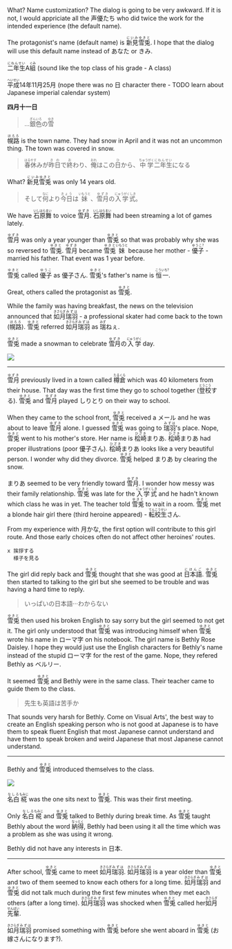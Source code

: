What? Name customization? The dialog is going to be very awkward. If it is not, I would appriciate all the 声優たち who did twice the work for the intended experience (the default name). 

The protagonist's name (default name) is <ruby>新見<rt>にいみ</rt>雪兎<rt>ゆきと</rt></ruby>. I hope that the dialog will use this default name instead of あなた or きみ.

<ruby>二年生<rt>にねんせい</rt>A<rt></rt>組<rt>ぐみ</rt></ruby> (sound like the top class of his grade - A class)

<ruby>平成<rt>へいせい</rt>14年11月25月</ruby> (nope there was no 日 character there - TODO learn about Japanese imperial calendar system)

__四月十一日__

> <ruby>...<rt></rt>銀色<rt>ぎんいろ</rt>の<rt></rt>雪<rt>ゆき</rt></ruby>

<ruby>幌路<rt>ほろろ</rt></ruby> is the town name. They had snow in April and it was not an uncommon thing. The town was covered in snow.

> <ruby>春<rt>はる</rt>休<rt>やす</rt>みが<rt></rt>昨日<rt>きの</rt>で<rt></rt>終<rt>お</rt>わり、<rt></rt>俺<rt>おれ</rt>はこの<rt></rt>日<rt>ひ</rt>から、<rt></rt>中学<rt>ちゅうがく</rt>二年生<rt>にねんせい</rt>になる</ruby>

What? <ruby>新見<rt>にいみ</rt>雪兎<rt>ゆきと</rt></ruby> was only 14 years old.

> <ruby>そして<rt></rt>何<rt>なに</rt>より<rt></rt>今日<rt>きょう</rt>は<rt></rt>妹<rt>いもうと</rt>、<rt></rt>雪月<rt>ゆずき</rt>の<rt></rt>入学式<rt>にゅうがくしき</rt>。</ruby>

We have <ruby>石原<rt>いしはら</rt>舞<rt>まい</rt></ruby> to voice <ruby>雪月<rt>ゆずき</rt></ruby>. <ruby>石原<rt>いしはら</rt>舞<rt>まい</rt></ruby> had been streaming a lot of games lately.

<ruby>雪月<rt>ゆずき</rt></ruby> was only a year younger than <ruby>雪兎<rt>ゆきと</rt></ruby> so that was probably why she was so reversed to <ruby>雪兎<rt>ゆきと</rt></ruby>. <ruby>雪月<rt>ゆずき</rt></ruby> became <ruby>雪兎<rt>ゆきと</rt>妹<rt>いもうと</rt></ruby> because her mother - <ruby>優子<rt>ゆうこ?</rt></ruby> - married his father. That event was 1 year before.

<ruby>雪兎<rt>ゆきと</rt></ruby> called <ruby>優子<rt>ゆうこ</rt></ruby> as 優子さん. <ruby>雪兎<rt>ゆきと</rt></ruby>'s father's name is <ruby>恒一<rt>こういち?</rt></ruby>.

Great, others called the protagonist as <ruby>雪兎<rt>ゆきと</rt></ruby>.

While the family was having breakfast, the news on the television announced that <ruby>如月<rt>きさらぎ</rt>瑞羽<rt>みずは</rt></ruby> - a professional skater had come back to the town (<ruby>幌路<rt>ほろろ</rt></ruby>). <ruby>雪兎<rt>ゆきと</rt></ruby> referred <ruby>如月<rt>きさらぎ</rt>瑞羽<rt>みずは</rt></ruby> as <ruby>瑞<rt>みず</rt>ねぇ</ruby>.

<ruby>雪兎<rt>ゆきと</rt></ruby> made a snowman to celebrate <ruby>雪月<rt>ゆずき</rt>の<rt></rt>入学<rt>にゅうがく</rt></ruby> day.

![](https://i.imgur.com/XyLqhGC.png)

---

<ruby>雪月<rt>ゆずき</rt></ruby> previously lived in a town called <ruby>樽倉<rt>たるくら</rt></ruby> which was 40 kilometers from their house. That day was the first time they go to school together (<ruby>登校<rt>とうこう</rt>する</ruby>). <ruby>雪兎<rt>ゆきと</rt></ruby> and <ruby>雪月<rt>ゆずき</rt></ruby> played しりとり on their way to school.

When they came to the school front, <ruby>雪兎<rt>ゆきと</rt></ruby> received a メール and he was about to leave <ruby>雪月<rt>ゆずき</rt></ruby> alone. I guessed <ruby>雪兎<rt>ゆきと</rt></ruby> was going to <ruby>瑞羽<rt>みずは</rt></ruby>'s place. Nope, <ruby>雪兎<rt>ゆきと</rt></ruby> went to his mother's store. Her name is <ruby>桧崎<rt>ひざき</rt>まりあ</ruby>. <ruby>桧崎<rt>ひざき</rt>まりあ</ruby> had proper illustrations (poor 優子さん). <ruby>桧崎<rt>ひざき</rt>まりあ</ruby> looks like a very beautiful person. I wonder why did they divorce. <ruby>雪兎<rt>ゆきと</rt></ruby> helped まりあ by clearing the snow.

まりあ seemed to be very friendly toward <ruby>雪月<rt>ゆずき</rt></ruby>. I wonder how messy was their family relationship. <ruby>雪兎<rt>ゆきと</rt></ruby> was late for the <ruby>入学式<rt>にゅうがくしき</rt></ruby> and he hadn't known which class he was in yet. The teacher told <ruby>雪兎<rt>ゆきと</rt></ruby> to wait in a room. <ruby>雪兎<rt>ゆきと</rt></ruby> met a blonde hair girl there (third heroine appeared) - <ruby>転校生<rt>てんこうせい</rt>さん</ruby>.

From my experience with 月かな, the first option will contribute to this girl route. And those early choices often do not affect other heroines' routes.

```
x 挨拶する
  様子を見る
```

The girl did reply back and <ruby>雪兎<rt>ゆきと</rt></ruby> thought that she was good at <ruby>日本語<rt>にほんご</rt></ruby>. <ruby>雪兎<rt>ゆきと</rt></ruby> then started to talking to the girl but she seemed to be trouble and was having a hard time to reply.

> いっぱいの日本語···わからない

<ruby>雪兎<rt>ゆきと</rt></ruby> then used his broken English to say sorry but the girl seemed to not get it. The girl only understood that <ruby>雪兎<rt>ゆきと</rt></ruby> was introducing himself when <ruby>雪兎<rt>ゆきと</rt></ruby> wrote his name in ローマ字 on his notebook. The girl name is Bethly Rose Daisley. I hope they would just use the English characters for Bethly's name instead of the stupid ローマ字 for the rest of the game. Nope, they refered Bethly as ベルリー.

It seemed <ruby>雪兎<rt>ゆきと</rt></ruby> and Bethly were in the same class. Their teacher came to guide them to the class.

> 先生も英語は苦手か

That sounds very harsh for Bethly. Come on Visual Arts', the best way to create an English speaking person who is not good at Japanese is to have them to speak fluent English that most Japanese cannot understand and have them to speak broken and weird Japanese that most Japanese cannot understand.

---

Bethly and <ruby>雪兎<rt>ゆきと</rt></ruby> introduced themselves to the class.

![](https://i.imgur.com/RlCdAHr.png)

<ruby>名白<rt>なしろ</rt>椛<rt>もみじ</rt></ruby> was the one sits next to <ruby>雪兎<rt>ゆきと</rt></ruby>. This was their first meeting.

Only <ruby>名白<rt>なしろ</rt>椛<rt>もみじ</rt></ruby> and <ruby>雪兎<rt>ゆきと</rt></ruby> talked to Bethly during break time. As <ruby>雪兎<rt>ゆきと</rt></ruby> taught Bethly about the word <ruby>納得<rt>なっとく</rt></ruby>, Bethly had been using it all the time which was a problem as she was using it wrong.

Bethly did not have any interests in 日本.

---

After school, <ruby>雪兎<rt>ゆきと</rt></ruby> came to meet <ruby>如月<rt>きさらぎ</rt>瑞羽<rt>みずは</rt></ruby>. <ruby>如月<rt>きさらぎ</rt>瑞羽<rt>みずは</rt></ruby> is a year older than <ruby>雪兎<rt>ゆきと</rt></ruby> and two of them seemed to know each others for a long time. <ruby>如月<rt>きさらぎ</rt>瑞羽<rt>みずは</rt></ruby> and <ruby>雪兎<rt>ゆきと</rt></ruby> did not talk much during the first few minutes when they met each others (after a long time). <ruby>如月<rt>きさらぎ</rt>瑞羽<rt>みずは</rt></ruby> was shocked when <ruby>雪兎<rt>ゆきと</rt></ruby> called her <ruby>如月<rt>きさらぎ</rt>先輩<rt>せんぱい</rt></ruby>.

<ruby>如月<rt>きさらぎ</rt>瑞羽<rt>みずは</rt></ruby> promised something with <ruby>雪兎<rt>ゆきと</rt></ruby> before she went aboard in <ruby>雪兎<rt>ゆきと</rt></ruby> (お嫁さんになります?).

